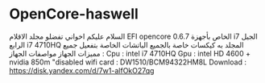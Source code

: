 # OpenCore-haswell

السلام عليكم اخواني
تفضلو مجلد الاقلام EFI opencore 0.6.7 الخاص بأجهزة i7 الجيل الرابع i7 4710HQ
المجلد به كيكسات خاصة بالجميع الباتشات الخاصة بتفعيل جميع مميزات الجهاز
مواصفات الجهاز :
Cpu : intel i7 4710HQ
Gpu : intel HD 4600 + nvidia 850m "disabled
wifi card : DW1510/BCM94322HM8L
Download : https://disk.yandex.com/d/7w1-alfOkO27qg
